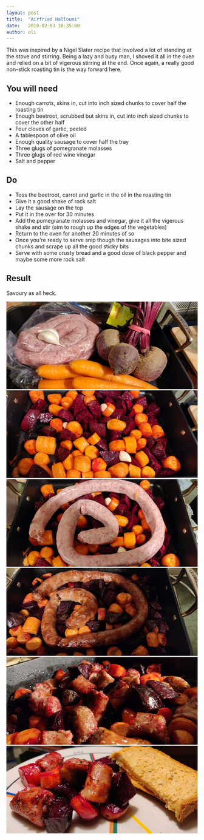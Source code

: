 ```yaml
---
layout: post
title:  "Airfried Halloumi"
date:   2019-02-03 18:35:00
author: oli
---
```


This was inspired by a Nigel Slater recipe that involved a lot of standing at the stove and stirring.  Being a lazy and busy man, I shoved it all in the oven and relied on a bit of vigerous stirring at the end.  Once again, a really good non-stick roasting tin is the way forward here.

## You will need

* Enough carrots, skins in, cut into inch sized chunks to cover half the roasting tin
* Enough beetroot, scrubbed but skins in, cut into inch sized chunks to cover the other half
* Four cloves of garlic, peeled
* A tablespoon of olive oil
* Enough quality sausage to cover half the tray
* Three glugs of pomegranate molasses
* Three glugs of red wine vinegar
* Salt and pepper


## Do

* Toss the beetroot, carrot and garlic in the oil in the roasting tin
* Give it a good shake of rock salt
* Lay the sausage on the top
* Put it in the over for 30 minutes
* Add the pomegranate molasses and vinegar, give it all the vigerous shake and stir (aim to rough up the edges of the vegetables)
* Return to the oven for another 20 minutes of so
* Once you're ready to serve snip though the sausages into bite sized chunks and  scrape up all the good sticky bits
* Serve with some crusty bread and a good dose of black pepper and maybe some more rock salt

## Result

Savoury as all heck.  

![Ingrediants](/images/red-roast-sausages/red-roast-sausages-1.jpg)
![Shaken with oil](/images/red-roast-sausages/red-roast-sausages-2.jpg)
![The finest sausage in the world from Cranstons](/images/red-roast-sausages/red-roast-sausages-3.jpg)
![Fresh from the oven](/images/red-roast-sausages/red-roast-sausages-4.jpg)
![After snipping](/images/red-roast-sausages/red-roast-sausages-5.jpg)
![GET IN MY FACE](/images/red-roast-sausages/red-roast-sausages-6.jpg)
